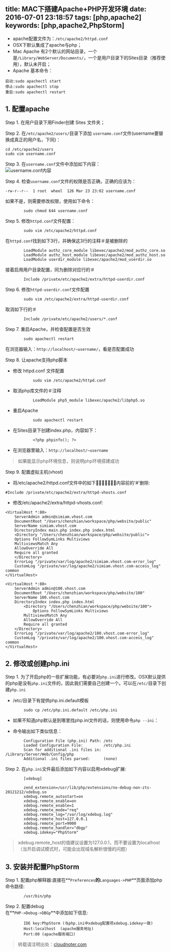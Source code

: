 title: MAC下搭建Apache+PHP开发环境
date: 2016-07-01 23:18:57
tags: [php,apache2]
keywords: [php,apache2,PhpStorm]
---

* apache配置文件为：` /etc/apache2/httpd.conf `
* OSX下默认集成了apache与php；
* Mac Apache 有2个默认的网站目录，一个是`/Library/WebServer/Documents/`，一个是用户目录下的Sites目录（推荐使用），默认未开启；
* Apache 基本命令：

```
启动:sudo apachectl start
停止:sudo apachectl stop
重启:sudo apachectl restart
```

## 1. 配置apache

Step 1. 在用户目录下用Finder创建 Sites 文件夹；

Step 2. 在`/etc/apache2/users/`目录下添加 `username.conf`文件(username要替换成真正的用户名，下同)：

```
cd /etc/apache2/users  
sudo vim username.conf  
```

Step 3. 在`username.conf`文件中添加如下内容：  
	![username.conf内容](/img/username_conf.png)

<!--more-->

Step 4. 检查`username.conf`文件的权限是否正确，正确的应该为：

```
-rw-r--r--  1 root  wheel  126 Mar 23 23:02 username.conf  
```

如果不是，则需要修改权限，使用如下命令：  

```
		sudo chmod 644 username.conf
```

Step 5. 修改`httpd.conf`文件配置：

```
		sudo vim /etc/apache2/httpd.conf  
```

在`httpd.conf`找到如下3行，并确保这3行的注释＃是被删除的  

```
		LoadModule authz_core_module libexec/apache2/mod_authz_core.so
		LoadModule authz_host_module libexec/apache2/mod_authz_host.so
		LoadModule userdir_module libexec/apache2/mod_userdir.so
```

接着启用用户目录配置，同为删除对应行的＃

```
		Include /private/etc/apache2/extra/httpd-userdir.conf
```

Step 6. 修改`httpd-userdir.conf`文件配置  

```
		sudo vim /etc/apache2/extra/httpd-userdir.conf
```

取消如下行的＃

```
		Include /private/etc/apache2/users/*.conf
```

Step 7. 重启Apache，并检查配置是否生效

```
		sudo apachectl restart
```

在浏览器输入：`http://localhost/~username/`，看是否配置成功

Step 8. 让apache支持php脚本  

* 修改 httpd.conf 文件配置

```
			sudo vim /etc/apache2/httpd.conf
```

* 取消php库文件的＃注释

```
			LoadModule php5_module libexec/apache2/libphp5.so
```

* 重启Apache

```
			sudo apachectl restart
```

* 在Sites目录下创建index.php，内容如下：

```
			<?php phpinfo(); ?>
```

* 在浏览器里输入：`http://localhost/~username`   

> 如果能显示php环境信息，则说明php环境搭建成功  

Step 9. 配置虚拟主机(vhost) 
 
  * 将/etc/apache2/httpd.conf文件中的如下内容前的'#'删除:

```
#Include /private/etc/apache2/extra/httpd-vhosts.conf
```

  * 修改/etc/apache2/extra/httpd-vhosts.conf:

```
<VirtualHost *:80>
    ServerAdmin admin@simiam.vhost.com
    DocumentRoot "/Users/chenzhian/workspace/php/website/public"
    ServerName simiam.vhost.com
    DirectoryIndex main.php index.php index.html
    <Directory "/Users/chenzhian/workspace/php/website/public">
	Options FollowSymLinks Multiviews
	MultiviewsMatch Any
	AllowOverride All
	Require all granted
    </Directory>
    ErrorLog "/private/var/log/apache2/simiam.vhost.com-error_log"
    CustomLog "/private/var/log/apache2/simiam.vhost.com-access_log" common
</VirtualHost>

<VirtualHost *:80>
    ServerAdmin admin@100.vhost.com
    DocumentRoot "/Users/chenzhian/workspace/php/website/100"
    ServerName 100.vhost.com
    DirectoryIndex index.php index.html
        <Directory "/Users/chenzhian/workspace/php/website/100">
	        Options FollowSymLinks Multiviews
		MultiviewsMatch Any
		AllowOverride All
		Require all granted
	</Directory>
    ErrorLog "/private/var/log/apache2/100.vhost.com-error_log"
    CustomLog "/private/var/log/apache2/100.vhost.com-access_log" common
</VirtualHost>
```


## 2. 修改或创建php.ini

Step 1. 为了开启php的一些扩展功能，有必要对`php.ini`进行修改。OSX默认提供的php是没有`php.ini`文件的，因此我们需要自己创建一个。可以在`/etc/`目录下创建`php.ini`

* /etc/目录下有提供php.ini.default模板

```
		sudo cp /etc/php.ini.default /etc/php.ini
```

* 如果不知道php默认是到哪里找php.ini文件的话，则使用命令`php --ini`：

* 命令输出如下类似信息：  

```
		Configuration File (php.ini) Path: /etc
		Loaded Configuration File:         /etc/php.ini
		Scan for additional .ini files in: /Library/Server/Web/Config/php
		Additional .ini files parsed:      (none)  
```

Step 2. 在`php.ini`文件最后添加如下内容以启用xdebug扩展:

```
		[xdebug]

		zend_extension=/usr/lib/php/extensions/no-debug-non-zts-20121212/xdebug.so
		xdebug.remote_autostart=on
		xdebug.remote_enable=on
		xdebug.remote_enable=1
		xdebug.remote_mode="req"
		xdebug.remote_log="/var/log/xdebug.log"
		xdebug.remote_host=127.0.0.1
		xdebug.remote_port=9000
		xdebug.remote_handler="dbgp"
		xdebug.idekey="PhpStorm"
```

> xdebug.remote_host的值建议设置为127.0.0.1，而不要设置为localhost（当开启调试模式时，可能会出现域名解析很慢的问题）

## 3. 安装并配置PhpStorm

Step 1. 配置php解释器:直接在**`Preferences`**的**`Languages->PHP`**页面添加php命令路径:

```
		/usr/bin/php 
```
 
Step 2. 配置debug  
	在**`PHP->Debug->DBGp`**中添加如下信息:

```
		IDE key:PhpStorm (与php.ini中xdebug配置项xdebug.idekey一致)  
		Host:localhost  (apache服务地址)  
		Port:80 (apache服务端口)  
```


> 转载请注明出处：[cloudnoter.com](http://cloudnoter.com)

